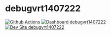 # debugvrt1407222

[![Github Actions](https://github.com/kporras07/debugvrt1407222/actions/workflows/build_deploy_and_test.yml/badge.svg)](https://github.com/kporras07/debugvrt1407222/actions/workflows/build_deploy_and_test.yml)
[![Dashboard debugvrt1407222](https://img.shields.io/badge/dashboard-debugvrt1407222-yellow.svg)](https://dashboard.pantheon.io/sites/4ec6fb95-972c-4007-b4ce-f88701e35075#dev/code)
[![Dev Site debugvrt1407222](https://img.shields.io/badge/site-debugvrt1407222-blue.svg)](http://dev-debugvrt1407222.pantheonsite.io/)